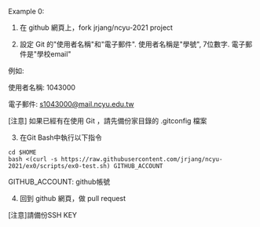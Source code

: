 Example 0:

1. 在 github 網頁上，fork jrjang/ncyu-2021 project

2. 設定 Git 的"使用者名稱"和"電子郵件". 使用者名稱是"學號", 7位數字. 電子郵件是"學校email"

例如:

使用者名稱: 1043000

電子郵件: s1043000@mail.ncyu.edu.tw

[注意] 如果已經有在使用 Git ，請先備份家目錄的 .gitconfig 檔案

3. 在Git Bash中執行以下指令

```
cd $HOME
bash <(curl -s https://raw.githubusercontent.com/jrjang/ncyu-2021/ex0/scripts/ex0-test.sh) GITHUB_ACCOUNT
```

GITHUB_ACCOUNT: github帳號

4. 回到 github 網頁，做 pull request

[注意]請備份SSH KEY
